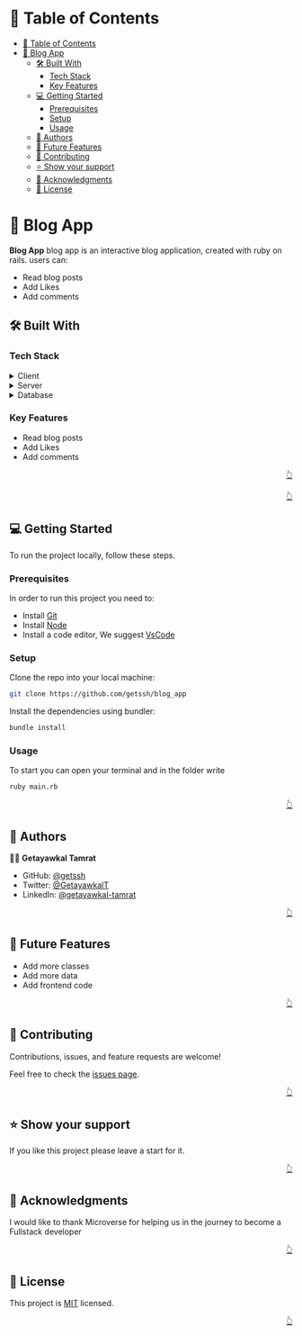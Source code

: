 
<a name="readme-top"></a>

<!-- TABLE OF CONTENTS -->

# 📗 Table of Contents

- [📗 Table of Contents](#-table-of-contents)
- [📖 Blog App ](#-blog-app-)
  - [🛠 Built With ](#-built-with-)
    - [Tech Stack ](#tech-stack-)
    - [Key Features ](#key-features-)
  - [💻 Getting Started ](#-getting-started-)
    - [Prerequisites](#prerequisites)
    - [Setup](#setup)
    - [Usage](#usage)
  - [👥 Authors ](#-authors-)
  - [🔭 Future Features ](#-future-features-)
  - [🤝 Contributing ](#-contributing-)
  - [⭐️ Show your support ](#️-show-your-support-)
  - [🙏 Acknowledgments ](#-acknowledgments-)
  - [📝 License ](#-license-)

<!-- PROJECT DESCRIPTION -->

# 📖 Blog App <a name="about-project"></a>

**Blog App** blog app is an interactive blog application, created with ruby on rails. users can:

- Read blog posts
- Add Likes
- Add comments

## 🛠 Built With <a name="built-with"></a>


### Tech Stack <a name="tech-stack"></a>

<details>
  <summary>Client</summary>
  <ul>
   <li>N/A</li>

  </ul>
</details>

<details>
  <summary>Server</summary>
  <ul>
    <li>Ruby on Rails</li>

  </ul>
</details>

<details>
<summary>Database</summary>
  <ul>
    <li>PostgreSQL</li>
  </ul>
</details>

<!-- Features -->

### Key Features <a name="key-features"></a>

- Read blog posts
- Add Likes
- Add comments

<p align="right"><a href="#readme-top">👆</a></p>

<!-- LIVE DEMO -->

<!-- ## 🚀 Live Demo <a name="live-demo"></a>

Currently, I don't have a live version of the project. I will let you know ASAP when it is available! -->

<p align="right"><a href="#readme-top">👆</a></p>

<!-- Getting Started -->

## 💻 Getting Started <a name="getting-started"></a>

To run the project locally, follow these steps.

### Prerequisites

In order to run this project you need to:

- Install [Git](https://git-scm.com/)
- Install [Node](https://nodejs.org/en/)
- Install a code editor, We suggest [VsCode](https://code.visualstudio.com/)

### Setup

Clone the repo into your local machine:

```bash
git clone https://github.com/getssh/blog_app
```

Install the dependencies using bundler:
```bash
bundle install
```

### Usage

To start you can open your terminal and in the folder write
```bash
ruby main.rb
```




<p align="right"><a href="#readme-top">👆</a></p>

<!-- AUTHORS -->

## 👥 Authors <a name="authors"></a>

👨‍💻 **Getayawkal Tamrat**

- GitHub: [@getssh](https://github.com/getssh)
- Twitter: [@GetayawkalT](https://twitter.com/GetayawkalT)
- LinkedIn: [@getayawkal-tamrat](https://www.linkedin.com/in/getayawkal-tamrat/)

<p align="right"><a href="#readme-top">👆</a></p>

<!-- FUTURE FEATURES -->

## 🔭 Future Features <a name="future-features"></a>

- Add more classes
- Add more data
- Add frontend code

<p align="right"><a href="#readme-top">👆</a></p>

<!-- Contributing -->

## 🤝 Contributing <a name="contributing"></a>

Contributions, issues, and feature requests are welcome!

Feel free to check the [issues page](../../issues/).

<p align="right"><a href="#readme-top">👆</a></p>

<!-- Show your support -->

## ⭐️ Show your support <a name="support"></a>

If you like this project please leave a start for it.

<p align="right"><a href="#readme-top">👆</a></p>

<!-- ACKNOWLEDGEMENTS -->

## 🙏 Acknowledgments <a name="acknowledgements"></a>

I would like to thank Microverse for helping us in the journey to become a Fullstack developer

<p align="right"><a href="#readme-top">👆</a></p>

<!-- LICENSE -->

## 📝 License <a name="license"></a>

This project is [MIT](./LICENSE.md) licensed.

<p align="right"><a href="#readme-top">👆</a></p>